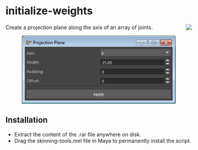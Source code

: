 # initialize-weights
<img align="right" src="../../../../icons/ST_initializeWeights.png?raw=true">
Create a projection plane along the axis of an array of joints.
<p align="center"><img src="../../../../docs/_images/projection-plane-example.png?raw=true"></p>

## Installation
* Extract the content of the .rar file anywhere on disk.
* Drag the skinning-tools.mel file in Maya to permanently install the script.
